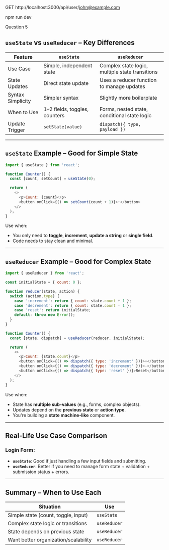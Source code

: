 GET http://localhost:3000/api/user/john@example.com

npm run dev

Question 5

## `useState` vs `useReducer` – Key Differences

| Feature              | `useState`                    | `useReducer`                                    |
| -------------------- | ----------------------------- | ----------------------------------------------- |
| Use Case           | Simple, independent state     | Complex state logic, multiple state transitions |
| State Updates     | Direct state update           | Uses a reducer function to manage updates       |
| Syntax Simplicity | Simpler syntax                | Slightly more boilerplate                       |
| When to Use       | 1–2 fields, toggles, counters | Forms, nested state, conditional state logic    |
| Update Trigger    | `setState(value)`             | `dispatch({ type, payload })`                   |

---

## `useState` Example – Good for Simple State

```js
import { useState } from 'react';

function Counter() {
  const [count, setCount] = useState(0);

  return (
    <>
      <p>Count: {count}</p>
      <button onClick={() => setCount(count + 1)}>+</button>
    </>
  );
}
```

Use when:

* You only need to **toggle**, **increment**, **update a string** or **single field**.
* Code needs to stay clean and minimal.

---

## `useReducer` Example – Good for Complex State

```js
import { useReducer } from 'react';

const initialState = { count: 0 };

function reducer(state, action) {
  switch (action.type) {
    case 'increment': return { count: state.count + 1 };
    case 'decrement': return { count: state.count - 1 };
    case 'reset': return initialState;
    default: throw new Error();
  }
}

function Counter() {
  const [state, dispatch] = useReducer(reducer, initialState);

  return (
    <>
      <p>Count: {state.count}</p>
      <button onClick={() => dispatch({ type: 'increment' })}>+</button>
      <button onClick={() => dispatch({ type: 'decrement' })}>-</button>
      <button onClick={() => dispatch({ type: 'reset' })}>Reset</button>
    </>
  );
}
```

Use when:

* State has **multiple sub-values** (e.g., forms, complex objects).
* Updates depend on the **previous state** or **action type**.
* You're building a **state machine-like** component.

---

## Real-Life Use Case Comparison

### Login Form:

* **`useState`**: Good if just handling a few input fields and submitting.
* **`useReducer`**: Better if you need to manage form state + validation + submission status + errors.

---

## Summary – When to Use Each

| Situation                            | Use          |
| ------------------------------------ | ------------ |
| Simple state (count, toggle, input)  | `useState`   |
| Complex state logic or transitions   | `useReducer` |
| State depends on previous state      | `useReducer` |
| Want better organization/scalability | `useReducer` |

